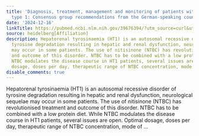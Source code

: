 ```yaml
---
title: 'Diagnosis, treatment, management and monitoring of patients with tyrosinaemia
  type 1: Consensus group recommendations from the German-speaking countries'
date: '2024-12-16'
linkTitle: https://pubmed.ncbi.nlm.nih.gov/39676394/?utm_source=curl&utm_medium=rss&utm_campaign=pubmed-2&utm_content=1FakS-2QOkCT8HsMOQP1bCRQ4YzyumYOmxmF0moLsQ3dFB1E9V&fc=20220326224207&ff=20241216171835&v=2.18.0.post9+e462414
source: heidelberg[Affiliation]
description: Hepatorenal tyrosinaemia (HT1) is an autosomal recessive disorder of
  tyrosine degradation resulting in hepatic and renal dysfunction, neurological sequelae
  may occur in some patients. The use of nitisinone (NTBC) has revolutionised treatment
  and outcome of this disorder. NTBC has to be combined with a low protein diet. While
  NTBC modulates the disease course in HT1 patients, several issues are open. Optimal
  dosage, doses per day, therapeutic range of NTBC concentration, mode of ...
disable_comments: true
---
```

Hepatorenal tyrosinaemia (HT1) is an autosomal recessive disorder of tyrosine degradation resulting in hepatic and renal dysfunction, neurological sequelae may occur in some patients. The use of nitisinone (NTBC) has revolutionised treatment and outcome of this disorder. NTBC has to be combined with a low protein diet. While NTBC modulates the disease course in HT1 patients, several issues are open. Optimal dosage, doses per day, therapeutic range of NTBC concentration, mode of ...